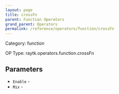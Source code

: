 ```yaml
---
layout: page
title: crossFn
parent: Function Operators
grand_parent: Operators
permalink: /reference/operators/function/crossFn
---
```


Category: function

OP Type: raytk.operators.function.crossFn

## Parameters

* `Enable` - 
* `Mix` -

